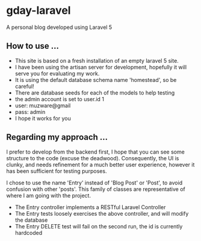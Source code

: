 # gday-laravel
A personal blog developed using Laravel 5

## How to use ...
- This site is based on a fresh installation of an empty laravel 5 site.
- I have been using the artisan server for development, hopefully it will serve you for evaluating my work.
- It is using the default database schema name 'homestead', so be careful!
- There are database seeds for each of the models to help testing
- the admin account is set to user.id 1 
- user: muzware@gmail
- pass: admin
- I hope it works for you

## Regarding my approach ...

I prefer to develop from the backend first, I hope that you can see some structure to the code (excuse the deadwood).
Consequently, the UI is clunky, and needs refinement for a much better user experience, however it has been sufficient for testing purposes.

I chose to use the name 'Entry' instead of 'Blog Post' or 'Post', to avoid confusion with other 'posts'. This family of classes are representative of where I am going with the project.
- The Entry controller implements a RESTful Laravel Controller
- The Entry tests loosely exercises the above controller, and will modify the database
- The Entry DELETE test will fail on the second run, the id is currently hardcoded


